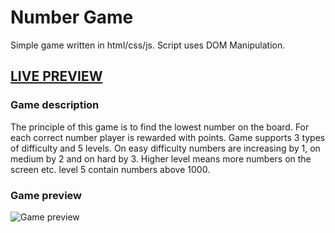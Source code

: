 # Number Game
 Simple game written in html/css/js. Script uses DOM Manipulation.
## <a href="https://sirazor.github.io/number-game/" target="_blank">LIVE PREVIEW</a>

### Game description
The principle of this game is to find the lowest number on the board. For each correct number player is rewarded with points. Game supports 3 types of difficulty and 5 levels. On easy difficulty numbers are increasing by 1, on medium by 2 and on hard by 3. Higher level means more numbers on the screen etc. level 5 contain numbers above 1000.

### Game preview
![Game preview](https://github.com/SiRazoR/number-game/blob/master/resource/game.gif?raw=true)
